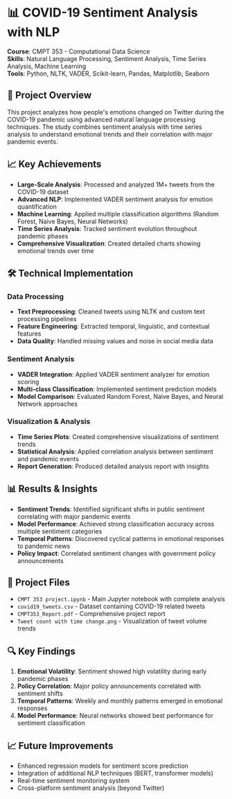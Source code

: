 # 📊 COVID-19 Sentiment Analysis with NLP

**Course**: CMPT 353 - Computational Data Science  
**Skills**: Natural Language Processing, Sentiment Analysis, Time Series Analysis, Machine Learning  
**Tools**: Python, NLTK, VADER, Scikit-learn, Pandas, Matplotlib, Seaborn

## 🎯 Project Overview

This project analyzes how people's emotions changed on Twitter during the COVID-19 pandemic using advanced natural language processing techniques. The study combines sentiment analysis with time series analysis to understand emotional trends and their correlation with major pandemic events.

## 📈 Key Achievements

- **Large-Scale Analysis**: Processed and analyzed 1M+ tweets from the COVID-19 dataset
- **Advanced NLP**: Implemented VADER sentiment analysis for emotion quantification
- **Machine Learning**: Applied multiple classification algorithms (Random Forest, Naive Bayes, Neural Networks)
- **Time Series Analysis**: Tracked sentiment evolution throughout pandemic phases
- **Comprehensive Visualization**: Created detailed charts showing emotional trends over time

## 🛠️ Technical Implementation

### Data Processing

- **Text Preprocessing**: Cleaned tweets using NLTK and custom text processing pipelines
- **Feature Engineering**: Extracted temporal, linguistic, and contextual features
- **Data Quality**: Handled missing values and noise in social media data

### Sentiment Analysis

- **VADER Integration**: Applied VADER sentiment analyzer for emotion scoring
- **Multi-class Classification**: Implemented sentiment prediction models
- **Model Comparison**: Evaluated Random Forest, Naive Bayes, and Neural Network approaches

### Visualization & Analysis

- **Time Series Plots**: Created comprehensive visualizations of sentiment trends
- **Statistical Analysis**: Applied correlation analysis between sentiment and pandemic events
- **Report Generation**: Produced detailed analysis report with insights

## 📊 Results & Insights

- **Sentiment Trends**: Identified significant shifts in public sentiment correlating with major pandemic events
- **Model Performance**: Achieved strong classification accuracy across multiple sentiment categories
- **Temporal Patterns**: Discovered cyclical patterns in emotional responses to pandemic news
- **Policy Impact**: Correlated sentiment changes with government policy announcements

## 📁 Project Files

- `CMPT 353 project.ipynb` - Main Jupyter notebook with complete analysis
- `covid19_tweets.csv` - Dataset containing COVID-19 related tweets
- `CMPT353_Report.pdf` - Comprehensive project report
- `Tweet count with time change.png` - Visualization of tweet volume trends

## 🔍 Key Findings

1. **Emotional Volatility**: Sentiment showed high volatility during early pandemic phases
2. **Policy Correlation**: Major policy announcements correlated with sentiment shifts
3. **Temporal Patterns**: Weekly and monthly patterns emerged in emotional responses
4. **Model Performance**: Neural networks showed best performance for sentiment classification

## 📈 Future Improvements

- Enhanced regression models for sentiment score prediction
- Integration of additional NLP techniques (BERT, transformer models)
- Real-time sentiment monitoring system
- Cross-platform sentiment analysis (beyond Twitter)

